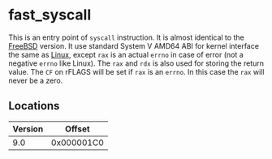 # fast_syscall

This is an entry point of `syscall` instruction. It is almost identical to the [FreeBSD](https://github.com/freebsd/freebsd-src/blob/release/9.1.0/sys/amd64/amd64/exception.S#L346) version. It use standard System V AMD64 ABI for kernel interface the same as [Linux](https://stackoverflow.com/a/2538212/1829232), except `rax` is an actual `errno` in case of error (not a negative `errno` like Linux). The `rax` and `rdx` is also used for storing the return value. The `CF` on rFLAGS will be set if `rax` is an `errno`. In this case the `rax` will never be a zero.

## Locations

| Version | Offset     |
| ------- | ---------- |
| 9.0     | 0x000001C0 |
